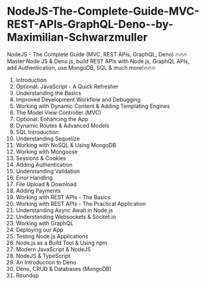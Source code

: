 # NodeJS-The-Complete-Guide-MVC-REST-APIs-GraphQL-Deno--by-Maximilian-Schwarzmuller
NodeJS - The Complete Guide (MVC, REST APIs, GraphQL, Deno)
🔥🔥🔥Master Node JS & Deno.js, build REST APIs with Node.js, GraphQL APIs, add Authentication, use MongoDB, SQL & much more!🔥🔥🔥

 1.  Introduction
 2.  Optional: JavaScript - A Quick Refresher  
 3.  Understanding the Basics  
 4.  Improved Development Workflow and Debugging  
 5.  Working with Dynamic Content & Adding Templating Engines
 6.  The Model View Controller (MVC)   
 7.  Optional: Enhancing the App
 8.  Dynamic Routes & Advanced Models
 9.  SQL Introduction 
10.  Understanding Sequelize  
11.  Working with NoSQL & Using MongoDB   
12.  Working with Mongoose   
13.  Sessions & Cookies   
14.  Adding Authentication 
15.  Understanding Validation  
16.  Error Handling   
17.  File Upload & Download   
18.  Adding Payments  
19.  Working with REST APIs - The Basics  
20.  Working with REST APIs - The Practical Application  
21.  Understanding Async Await in Node.js  
22.  Understanding Websockets & Socket.io  
23.  Working with GraphQL  
24.  Deploying our App 
25.  Testing Node.js Applications  
26.  Node.js as a Build Tool & Using npm  
27.  Modern JavaScript & NodeJS  
28.  NodeJS & TypeScript  
29.  An Introduction to Deno  
30.  Deno, CRUD & Databases (MongoDB) 
31.  Roundup

